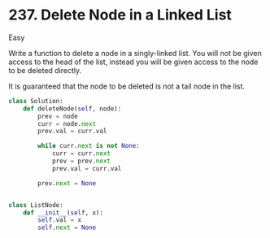# 237. Delete Node in a Linked List

Easy

Write a function to delete a node in a singly-linked list. You will not be given access to the head of the list, instead you will be given access to the node to be deleted directly.

It is guaranteed that the node to be deleted is not a tail node in the list.

```python
class Solution:
    def deleteNode(self, node):
        prev = node
        curr = node.next
        prev.val = curr.val

        while curr.next is not None:
            curr = curr.next
            prev = prev.next
            prev.val = curr.val

        prev.next = None


class ListNode:
    def __init__(self, x):
        self.val = x
        self.next = None
```